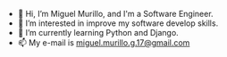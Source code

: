 - 👋 Hi, I’m Miguel Murillo, and I'm a Software Engineer.
- 👀 I’m interested in improve my software develop skills.
- 🌱 I’m currently learning Python and Django.
- 📫 My e-mail is miguel.murillo.g.17@gmail.com

<!---
miguelmurillo17/miguelmurillo17 is a ✨ special ✨ repository because its `README.md` (this file) appears on your GitHub profile.
You can click the Preview link to take a look at your changes.
--->

